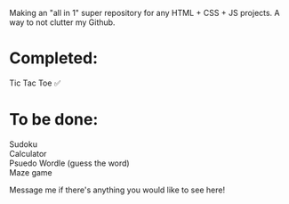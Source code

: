 Making an "all in 1" super repository for any HTML + CSS + JS projects. A way to not clutter my Github.

# Completed:    
Tic Tac Toe ✅ 

# To be done:
Sudoku    
Calculator    
Psuedo Wordle (guess the word)     
Maze game    

Message me if there's anything you would like to see here!
